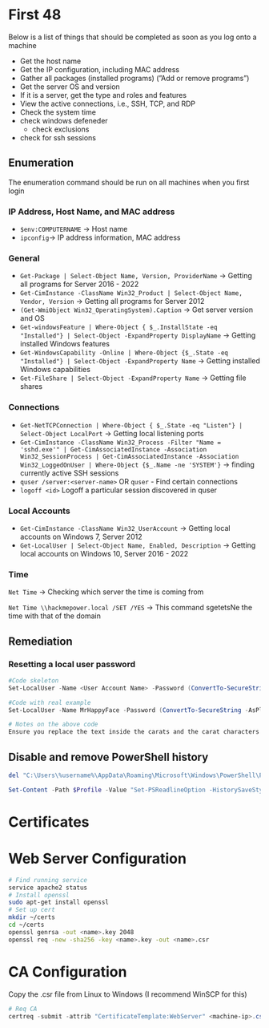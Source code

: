 # First 48

Below is a list of things that should be completed as soon as you log onto a machine

- Get the host name
- Get the IP configuration, including MAC address
- Gather all packages (installed programs) (”Add or remove programs”)
- Get the server OS and version
- If it is a server, get the type and roles and features
- View the active connections, i.e., SSH, TCP, and RDP
- Check the system time
- check windows defeneder 
    - check exclusions 
- check for ssh sessions

## Enumeration

The enumeration command should be run on all machines when you first login

### IP Address, Host Name, and MAC address

- `$env:COMPUTERNAME` → Host name
- `ipconfig`→ IP address information, MAC address

### General

- `Get-Package | Select-Object Name, Version, ProviderName` → Getting all programs for Server 2016 - 2022
- `Get-CimInstance -ClassName Win32_Product | Select-Object Name, Vendor, Version` → Getting all programs for Server 2012
- `(Get-WmiObject Win32_OperatingSystem).Caption` → Get server version and OS
- `Get-windowsFeature | Where-Object { $_.InstallState -eq "Installed"} | Select-Object -ExpandProperty DisplayName` → Getting installed Windows features
- `Get-WindowsCapability -Online | Where-Object {$_.State -eq "Installed"} | Select-Object -ExpandProperty Name` → Getting installed Windows capabilities
- `Get-FileShare | Select-Object -ExpandProperty Name` → Getting file shares

### Connections

- `Get-NetTCPConnection | Where-Object { $_.State -eq "Listen"} | Select-Object LocalPort` → Getting local listening ports
- `Get-CimInstance -ClassName Win32_Process -Filter "Name = 'sshd.exe'" | Get-CimAssociatedInstance -Association Win32_SessionProcess | Get-CimAssociatedInstance -Association Win32_LoggedOnUser | Where-Object {$_.Name -ne 'SYSTEM'}` → finding currently active SSH sessions
- `quser /server:<server-name>`  OR `quser` - Find certain connections
- `logoff <id>` Logoff a particular session discovered in quser

### Local Accounts

- `Get-CimInstance -ClassName Win32_UserAccount` → Getting local accounts on Windows 7, Server 2012
- `Get-LocalUser | Select-Object Name, Enabled, Description` → Getting local accounts on Windows 10, Server 2016 - 2022

### Time

`Net Time` → Checking which server the time is coming from

`Net Time \\hackmepower.local /SET /YES` → This command sgetetsNe the time with that of the domain

## Remediation

### Resetting a local user password

```powershell
#Code skeleton
Set-LocalUser -Name <User Account Name> -Password (ConvertTo-SecureString -AsPlainText "<Your Password>" -Force)

#Code with real example
Set-LocalUser -Name MrHappyFace -Password (ConvertTo-SecureString -AsPlainText "password1234!@#$" -Force)

# Notes on the above code
Ensure you replace the text inside the carats and the carat characters themselves. The carats are just placeholders
```

## Disable and remove PowerShell history

```powershell
del "C:\Users\%username%\AppData\Roaming\Microsoft\Windows\PowerShell\PSReadLine\ConsoleHost_history.txt" # Delete current file

Set-Content -Path $Profile -Value "Set-PSReadlineOption -HistorySaveStyle SaveNothing" # Disable saving history

```

# Certificates

# Web Server Configuration

```bash
# Find running service 
service apache2 status
# Install openssl 
sudo apt-get install openssl
# Set up cert 
mkdir ~/certs
cd ~/certs
openssl genrsa -out <name>.key 2048
openssl req -new -sha256 -key <name>.key -out <name>.csr

```

# CA Configuration

Copy the .csr file from Linux to Windows (I recommend WinSCP for this)

```powershell
# Req CA 
certreq -submit -attrib "CertificateTemplate:WebServer" <machine-ip>.csr <machine-ip>.cer
```
